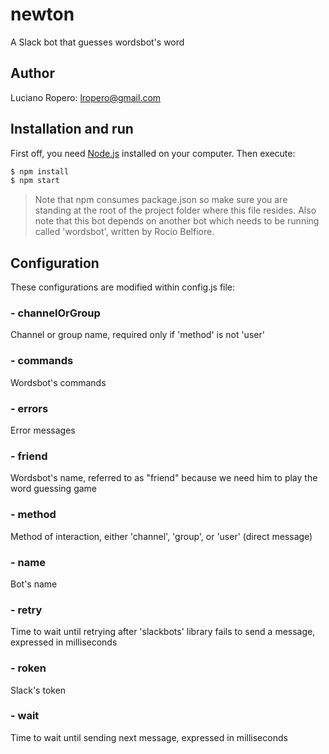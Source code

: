 # newton
A Slack bot that guesses wordsbot's word

## Author
Luciano Ropero: <lropero@gmail.com>

## Installation and run
First off, you need [Node.js](https://nodejs.org/) installed on your computer. Then execute:

```sh
$ npm install
$ npm start
```

> Note that npm consumes package.json so make sure you are standing at the root of the project folder where this file resides. Also note that this bot depends on another bot which needs to be running called 'wordsbot', written by Rocio Belfiore.

## Configuration
These configurations are modified within config.js file:

### - channelOrGroup
Channel or group name, required only if 'method' is not 'user'

### - commands
Wordsbot's commands

### - errors
Error messages

### - friend
Wordsbot's name, referred to as "friend" because we need him to play the word guessing game

### - method
Method of interaction, either 'channel', 'group', or 'user' (direct message)

### - name
Bot's name

### - retry
Time to wait until retrying after 'slackbots' library fails to send a message, expressed in milliseconds

### - roken
Slack's token

### - wait
Time to wait until sending next message, expressed in milliseconds
